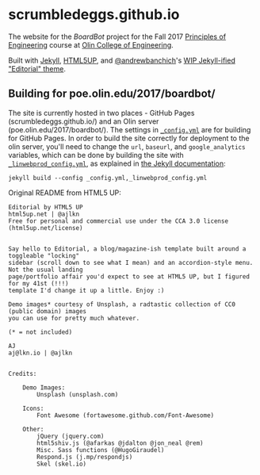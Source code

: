 # scrumbledeggs.github.io

The website for the _BoardBot_ project for the Fall 2017 [Principles of Engineering](http://poe.olin.edu/) course at [Olin College of Engineering](http://www.olin.edu/).

Built with [Jekyll](https://jekyllrb.com/), [HTML5UP](https://html5up.net/), and [@andrewbanchich](https://github.com/andrewbanchich)'s [WIP Jekyll-ified "Editorial" theme](https://github.com/andrewbanchich/editorial-jekyll-theme).

## Building for poe.olin.edu/2017/boardbot/
The site is currently hosted in two places - GitHub Pages (scrumbledeggs.github.io/) and an Olin server (poe.olin.edu/2017/boardbot/). The settings in [`_config.yml`](_config.yml) are for building for GitHub Pages. In order to build the site correctly for deployment to the olin server, you'll need to change the `url`, `baseurl`, and `google_analytics` variables, which can be done by building the site with [`_linwebprod_config.yml`](_linwebprod_config.yml), as explained in [the Jekyll documentation](https://jekyllrb.com/docs/configuration/):
```shell
jekyll build --config _config.yml,_linwebprod_config.yml
```

Original README from HTML5 UP:

```
Editorial by HTML5 UP
html5up.net | @ajlkn
Free for personal and commercial use under the CCA 3.0 license (html5up.net/license)


Say hello to Editorial, a blog/magazine-ish template built around a toggleable "locking"
sidebar (scroll down to see what I mean) and an accordion-style menu. Not the usual landing
page/portfolio affair you'd expect to see at HTML5 UP, but I figured for my 41st (!!!)
template I'd change it up a little. Enjoy :)

Demo images* courtesy of Unsplash, a radtastic collection of CC0 (public domain) images
you can use for pretty much whatever.

(* = not included)

AJ
aj@lkn.io | @ajlkn


Credits:

	Demo Images:
		Unsplash (unsplash.com)

	Icons:
		Font Awesome (fortawesome.github.com/Font-Awesome)

	Other:
		jQuery (jquery.com)
		html5shiv.js (@afarkas @jdalton @jon_neal @rem)
		Misc. Sass functions (@HugoGiraudel)
		Respond.js (j.mp/respondjs)
		Skel (skel.io)
```
